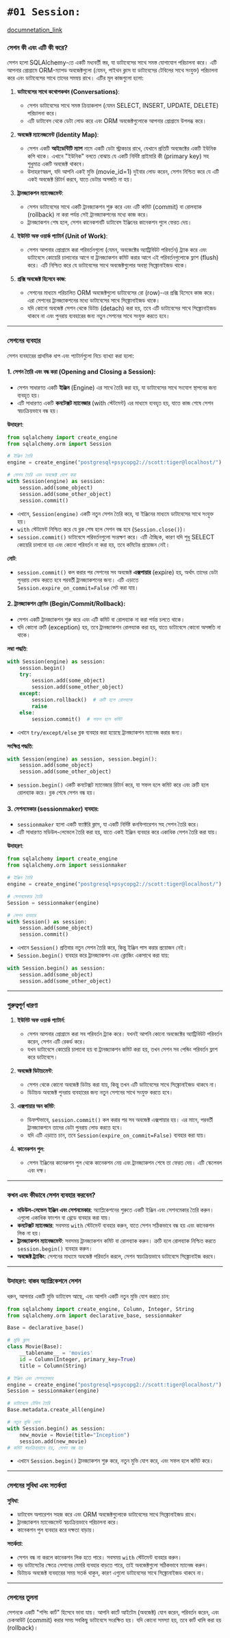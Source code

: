 
# `#01 Session:`

[documnetation_link](https://docs.sqlalchemy.org/en/20/orm/session_basics.html#using-a-sessionmaker)

### সেশন কী এবং এটি কী করে?
সেশন হলো SQLAlchemy-তে একটি মধ্যবর্তী স্তর, যা ডাটাবেসের সাথে সমস্ত যোগাযোগ পরিচালনা করে। এটি আপনার প্রোগ্রামে ORM-ম্যাপড অবজেক্টগুলো (যেমন, পাইথন ক্লাস যা ডাটাবেসের টেবিলের সাথে সংযুক্ত) পরিচালনা করে এবং ডাটাবেসের সাথে তাদের সমন্বয় রাখে। এটির মূল কাজগুলো হলো:

1. **ডাটাবেসের সাথে কথোপকথন (Conversations)**:
   - সেশন ডাটাবেসের সাথে সমস্ত ক্রিয়াকলাপ (যেমন SELECT, INSERT, UPDATE, DELETE) পরিচালনা করে।
   - এটি ডাটাবেস থেকে ডেটা লোড করে এবং ORM অবজেক্টগুলোকে আপনার প্রোগ্রামে উপলব্ধ করে।

2. **অবজেক্ট ম্যানেজমেন্ট (Identity Map)**:
   - সেশন একটি **আইডেন্টিটি ম্যাপ** নামে একটি ডেটা স্ট্রাকচার রাখে, যেখানে প্রতিটি অবজেক্টের একটি ইউনিক কপি থাকে। এখানে "ইউনিক" বলতে বোঝায় যে একটি নির্দিষ্ট প্রাইমারি কী (primary key) সহ শুধুমাত্র একটি অবজেক্ট থাকবে।
   - উদাহরণস্বরূপ, যদি আপনি একই মুভি (movie_id=1) দুইবার লোড করেন, সেশন নিশ্চিত করে যে এটি একই অবজেক্ট রিটার্ন করবে, যাতে ডেটার অসঙ্গতি না হয়।

3. **ট্রানজ্যাকশন ম্যানেজমেন্ট**:
   - সেশন ডাটাবেসের সাথে একটি ট্রানজ্যাকশন শুরু করে এবং এটি কমিট (commit) বা রোলব্যাক (rollback) না করা পর্যন্ত সেই ট্রানজ্যাকশনের মধ্যে কাজ করে।
   - ট্রানজ্যাকশন শেষ হলে, সেশন কানেকশনটি ডাটাবেস ইঞ্জিনের কানেকশন পুলে ফেরত দেয়।

4. **ইউনিট অফ ওয়ার্ক প্যাটার্ন (Unit of Work)**:
   - সেশন আপনার প্রোগ্রামে করা পরিবর্তনগুলো (যেমন, অবজেক্টের অ্যাট্রিবিউট পরিবর্তন) ট্র্যাক করে এবং ডাটাবেসে কোয়েরি চালানোর আগে বা ট্রানজ্যাকশন কমিট করার আগে এই পরিবর্তনগুলোকে ফ্লাশ (flush) করে। এটি নিশ্চিত করে যে ডাটাবেসের সাথে অবজেক্টগুলোর অবস্থা সিঙ্ক্রোনাইজড থাকে।

5. **প্রক্সি অবজেক্ট হিসেবে কাজ**:
   - সেশনের মাধ্যমে পরিচালিত ORM অবজেক্টগুলো ডাটাবেসের রো (row)-এর প্রক্সি হিসেবে কাজ করে। এরা সেশনের ট্রানজ্যাকশনের মধ্যে ডাটাবেসের সাথে সিঙ্ক্রোনাইজড থাকে।
   - যদি কোনো অবজেক্ট সেশন থেকে ডিটাচ (detach) করা হয়, তবে এটি ডাটাবেসের সাথে সিঙ্ক্রোনাইজড থাকবে না এবং পুনরায় ব্যবহারের জন্য নতুন সেশনের সাথে সংযুক্ত করতে হবে।

---

### সেশনের ব্যবহার
সেশন ব্যবহারের প্রাথমিক ধাপ এবং প্যাটার্নগুলো নিচে ব্যাখ্যা করা হলো:

#### 1. **সেশন তৈরি এবং বন্ধ করা (Opening and Closing a Session)**:
- সেশন সাধারণত একটি **ইঞ্জিন** (Engine) এর সাথে তৈরি করা হয়, যা ডাটাবেসের সাথে সংযোগ স্থাপনের জন্য ব্যবহৃত হয়।
- এটি সাধারণত একটি **কনটেক্সট ম্যানেজার** (with স্টেটমেন্ট) এর মাধ্যমে ব্যবহৃত হয়, যাতে কাজ শেষে সেশন স্বয়ংক্রিয়ভাবে বন্ধ হয়।

**উদাহরণ**:
```python
from sqlalchemy import create_engine
from sqlalchemy.orm import Session

# ইঞ্জিন তৈরি
engine = create_engine("postgresql+psycopg2://scott:tiger@localhost/")

# সেশন তৈরি এবং অবজেক্ট যোগ করা
with Session(engine) as session:
    session.add(some_object)
    session.add(some_other_object)
    session.commit()
```
- এখানে, `Session(engine)` একটি নতুন সেশন তৈরি করে, যা ইঞ্জিনের মাধ্যমে ডাটাবেসের সাথে সংযুক্ত হয়।
- `with` স্টেটমেন্ট নিশ্চিত করে যে ব্লক শেষ হলে সেশন বন্ধ হবে (`Session.close()`)।
- `session.commit()` ডাটাবেসে পরিবর্তনগুলো সংরক্ষণ করে। এটি ঐচ্ছিক, কারণ যদি শুধু SELECT কোয়েরি চালানো হয় এবং কোনো পরিবর্তন না করা হয়, তবে কমিটের প্রয়োজন নেই।

**নোট**:
- `session.commit()` কল করার পর সেশনের সব অবজেক্ট **এক্সপায়ার** (expire) হয়, অর্থাৎ তাদের ডেটা পুনরায় লোড করতে হবে পরবর্তী ট্রানজ্যাকশনের জন্য। এটি এড়াতে `Session.expire_on_commit=False` সেট করা যায়।

#### 2. **ট্রানজ্যাকশন ফ্রেমিং (Begin/Commit/Rollback)**:
- সেশন একটি ট্রানজ্যাকশন শুরু করে এবং এটি কমিট বা রোলব্যাক না করা পর্যন্ত চলতে থাকে।
- যদি কোনো ত্রুটি (exception) হয়, তবে ট্রানজ্যাকশন রোলব্যাক করা হয়, যাতে ডাটাবেসে কোনো অসঙ্গতি না থাকে।

**লম্বা পদ্ধতি**:
```python
with Session(engine) as session:
    session.begin()
    try:
        session.add(some_object)
        session.add(some_other_object)
    except:
        session.rollback()  # ত্রুটি হলে রোলব্যাক
        raise
    else:
        session.commit()  # সফল হলে কমিট
```
- এখানে `try/except/else` ব্লক ব্যবহার করা হয়েছে ট্রানজ্যাকশন ম্যানেজ করার জন্য।

**সংক্ষিপ্ত পদ্ধতি**:
```python
with Session(engine) as session, session.begin():
    session.add(some_object)
    session.add(some_other_object)
```
- `session.begin()` একটি কনটেক্সট ম্যানেজার রিটার্ন করে, যা সফল হলে কমিট করে এবং ত্রুটি হলে রোলব্যাক করে। ব্লক শেষে সেশন বন্ধ হয়।

#### 3. **সেশনমেকার (sessionmaker) ব্যবহার**:
- `sessionmaker` হলো একটি ফ্যাক্টরি ক্লাস, যা একটি নির্দিষ্ট কনফিগারেশন সহ সেশন তৈরি করে।
- এটি সাধারণত মডিউল-লেভেলে তৈরি করা হয়, যাতে একই ইঞ্জিন ব্যবহার করে একাধিক সেশন তৈরি করা যায়।

**উদাহরণ**:
```python
from sqlalchemy import create_engine
from sqlalchemy.orm import sessionmaker

# ইঞ্জিন তৈরি
engine = create_engine("postgresql+psycopg2://scott:tiger@localhost/")

# সেশনমেকার তৈরি
Session = sessionmaker(engine)

# সেশন ব্যবহার
with Session() as session:
    session.add(some_object)
    session.commit()
```
- এখানে `Session()` প্রতিবার নতুন সেশন তৈরি করে, কিন্তু ইঞ্জিন পাস করার প্রয়োজন নেই।
- `Session.begin()` ব্যবহার করে ট্রানজ্যাকশন এবং ক্লোজিং একসাথে করা যায়:
```python
with Session.begin() as session:
    session.add(some_object)
    session.add(some_other_object)
```

---

### গুরুত্বপূর্ণ ধারণা
1. **ইউনিট অফ ওয়ার্ক প্যাটার্ন**:
   - সেশন আপনার প্রোগ্রামে করা সব পরিবর্তন ট্র্যাক করে। যখনই আপনি কোনো অবজেক্টের অ্যাট্রিবিউট পরিবর্তন করেন, সেশন এটি রেকর্ড করে।
   - যখন ডাটাবেসে কোয়েরি চালানো হয় বা ট্রানজ্যাকশন কমিট করা হয়, তখন সেশন সব পেন্ডিং পরিবর্তন ফ্লাশ করে ডাটাবেসে।

2. **অবজেক্ট ডিটাচমেন্ট**:
   - সেশন থেকে কোনো অবজেক্ট ডিটাচ করা যায়, কিন্তু তখন এটি ডাটাবেসের সাথে সিঙ্ক্রোনাইজড থাকবে না।
   - ডিটাচড অবজেক্ট পুনরায় ব্যবহারের জন্য নতুন সেশনের সাথে সংযুক্ত করতে হবে।

3. **এক্সপায়ার অন কমিট**:
   - ডিফল্টভাবে, `session.commit()` কল করার পর সব অবজেক্ট এক্সপায়ার হয়। এর মানে, পরবর্তী ট্রানজ্যাকশনে তাদের ডেটা পুনরায় লোড করতে হবে।
   - যদি এটি এড়াতে চান, তবে `Session(expire_on_commit=False)` ব্যবহার করা যায়।

4. **কানেকশন পুল**:
   - সেশন ইঞ্জিনের কানেকশন পুল থেকে কানেকশন নেয় এবং ট্রানজ্যাকশন শেষে তা ফেরত দেয়। এটি স্কেলেবল এবং দক্ষ।

---

### কখন এবং কীভাবে সেশন ব্যবহার করবেন?
- **মডিউল-লেভেল ইঞ্জিন এবং সেশনমেকার**: অ্যাপ্লিকেশনের শুরুতে একটি ইঞ্জিন এবং সেশনমেকার তৈরি করুন। এগুলো একাধিক ফাংশন বা থ্রেডে ব্যবহার করা যায়।
- **কনটেক্সট ম্যানেজার**: সবসময় `with` স্টেটমেন্ট ব্যবহার করুন, যাতে সেশন সঠিকভাবে বন্ধ হয় এবং কানেকশন লিক না হয়।
- **ট্রানজ্যাকশন ম্যানেজমেন্ট**: সবসময় ট্রানজ্যাকশন কমিট বা রোলব্যাক করুন। ত্রুটি হলে রোলব্যাক নিশ্চিত করতে `session.begin()` ব্যবহার করুন।
- **অবজেক্ট ট্র্যাকিং**: সেশনের মাধ্যমে অবজেক্ট পরিবর্তন করলে, সেশন স্বয়ংক্রিয়ভাবে ডাটাবেসে সিঙ্ক্রোনাইজ করবে।

---

### উদাহরণ: বাস্তব অ্যাপ্লিকেশনে সেশন
ধরুন, আপনার একটি মুভি ডাটাবেস আছে, এবং আপনি একটি নতুন মুভি যোগ করতে চান:
```python
from sqlalchemy import create_engine, Column, Integer, String
from sqlalchemy.orm import declarative_base, sessionmaker

Base = declarative_base()

# মুভি ক্লাস
class Movie(Base):
    __tablename__ = 'movies'
    id = Column(Integer, primary_key=True)
    title = Column(String)

# ইঞ্জিন এবং সেশনমেকার
engine = create_engine("postgresql+psycopg2://scott:tiger@localhost/")
Session = sessionmaker(engine)

# ডাটাবেসে টেবিল তৈরি
Base.metadata.create_all(engine)

# নতুন মুভি যোগ
with Session.begin() as session:
    new_movie = Movie(title="Inception")
    session.add(new_movie)
# কমিট স্বয়ংক্রিয়ভাবে হয়, সেশন বন্ধ হয়
```
- এখানে `Session.begin()` ট্রানজ্যাকশন শুরু করে, নতুন মুভি যোগ করে, এবং সফল হলে কমিট করে।

---

### সেশনের সুবিধা এবং সতর্কতা
**সুবিধা**:
- ডাটাবেস অপারেশন সহজ করে এবং ORM অবজেক্টগুলোকে ডাটাবেসের সাথে সিঙ্ক্রোনাইজড রাখে।
- ট্রানজ্যাকশন ম্যানেজমেন্ট স্বয়ংক্রিয়ভাবে পরিচালনা করে।
- কানেকশন পুল ব্যবহার করে দক্ষতা বাড়ায়।

**সতর্কতা**:
- সেশন বন্ধ না করলে কানেকশন লিক হতে পারে। সবসময় `with` স্টেটমেন্ট ব্যবহার করুন।
- বড় ডাটাসেটের ক্ষেত্রে সেশনের মেমরি ব্যবহার বাড়তে পারে, তাই অবজেক্টগুলো সঠিকভাবে ম্যানেজ করুন।
- ডিটাচড অবজেক্ট ব্যবহারের সময় সতর্ক থাকুন, কারণ এগুলো ডাটাবেসের সাথে সিঙ্ক্রোনাইজড থাকবে না।

---

### সেশনের তুলনা
সেশনকে একটি "শপিং কার্ট" হিসেবে ভাবা যায়। আপনি কার্টে আইটেম (অবজেক্ট) যোগ করেন, পরিবর্তন করেন, এবং চেকআউট (commit) করার সময় সবকিছু ডাটাবেসে সংরক্ষিত হয়। যদি কোনো সমস্যা হয়, তবে কার্ট খালি করা হয় (rollback)।




